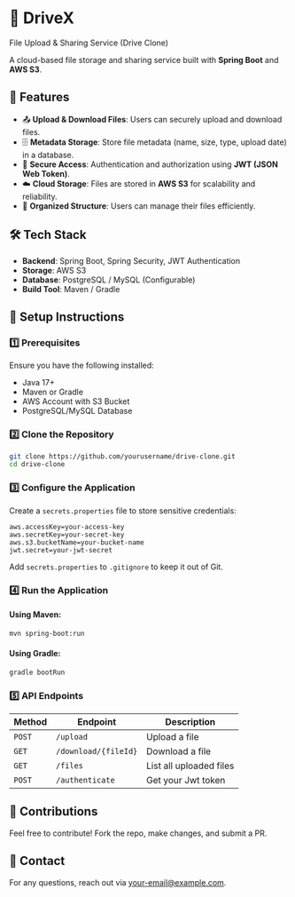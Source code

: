 # 📁 DriveX 
File Upload & Sharing Service (Drive Clone)

A cloud-based file storage and sharing service built with **Spring Boot** and **AWS S3**.

## 🚀 Features

- 📤 **Upload & Download Files**: Users can securely upload and download files.
- 🗄️ **Metadata Storage**: Store file metadata (name, size, type, upload date) in a database.
- 🔐 **Secure Access**: Authentication and authorization using **JWT (JSON Web Token)**.
- ☁️ **Cloud Storage**: Files are stored in **AWS S3** for scalability and reliability.
- 📂 **Organized Structure**: Users can manage their files efficiently.

## 🛠️ Tech Stack

- **Backend**: Spring Boot, Spring Security, JWT Authentication
- **Storage**: AWS S3
- **Database**: PostgreSQL / MySQL (Configurable)
- **Build Tool**: Maven / Gradle

## 📌 Setup Instructions

### 1️⃣ Prerequisites
Ensure you have the following installed:
- Java 17+
- Maven or Gradle
- AWS Account with S3 Bucket
- PostgreSQL/MySQL Database

### 2️⃣ Clone the Repository
```sh
git clone https://github.com/yourusername/drive-clone.git
cd drive-clone
```

### 3️⃣ Configure the Application
Create a `secrets.properties` file to store sensitive credentials:

```properties
aws.accessKey=your-access-key
aws.secretKey=your-secret-key
aws.s3.bucketName=your-bucket-name
jwt.secret=your-jwt-secret
```

Add `secrets.properties` to `.gitignore` to keep it out of Git.

### 4️⃣ Run the Application

#### Using Maven:
```sh
mvn spring-boot:run
```
#### Using Gradle:
```sh
gradle bootRun
```

### 5️⃣ API Endpoints
| Method | Endpoint | Description |
|--------|---------|-------------|
| `POST` | `/upload` | Upload a file |
| `GET` | `/download/{fileId}` | Download a file |
| `GET` | `/files` | List all uploaded files |
| `POST` | `/authenticate` | Get your Jwt token |

## 🤝 Contributions
Feel free to contribute! Fork the repo, make changes, and submit a PR.

## 📧 Contact
For any questions, reach out via [your-email@example.com](mailto:your-email@example.com).

